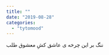 ```yaml
---
title: ""
date: "2019-08-28"
categories: 
  - "tytomood"
---
```


ننگ بر این چرخه ی عاشق کشِ معشوق طلب
